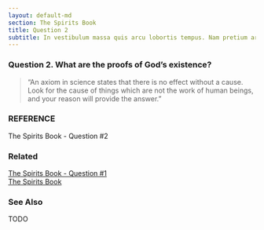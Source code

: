 ```yaml
---
layout: default-md
section: The Spirits Book
title: Question 2
subtitle: In vestibulum massa quis arcu lobortis tempus. Nam pretium arcu in odio vulputate luctus.
---
```


### Question 2. What are the proofs of God’s existence?
> “An axiom in science states that there is no effect without a cause. Look for the cause of things which are not the work of human beings, and your reason will provide the answer.”


### REFERENCE
The Spirits Book - Question #2


### Related
[The Spirits Book - Question #1](1)  
[The Spirits Book](../spirits-book)

### See Also
TODO